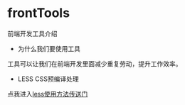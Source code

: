 frontTools
==========

前端开发工具介绍

* 为什么我们要使用工具

工具可以让我们在前端开发里面减少重复劳动，提升工作效率。

* LESS CSS预编译处理

点我进入<a href="//github.com/githubyang/frontTools/blob/master/less.md">less使用方法传送门</a>